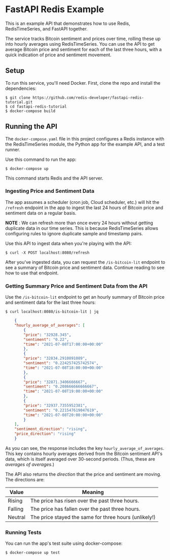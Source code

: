 # FastAPI Redis Example

This is an example API that demonstrates how to use Redis, RedisTimeSeries, and
FastAPI together.

The service tracks Bitcoin sentiment and prices over time, rolling these up into
hourly averages using RedisTimeSeries. You can use the API to get average
Bitcoin price and sentiment for each of the last three hours, with a quick
indication of price and sentiment movement.


## Setup

To run this service, you'll need Docker. First, clone the repo and
install the dependencies:

    $ git clone https://github.com/redis-developer/fastapi-redis-tutorial.git
    $ cd fastapi-redis-tutorial
    $ docker-compose build


## Running the API

The `docker-compose.yaml` file in this project configures a Redis instance with
the RedisTimeSeries module, the Python app for the example API, and a test
runner.

Use this command to run the app:

    $ docker-compose up

This command starts Redis and the API server.


### Ingesting Price and Sentiment Data

The app assumes a scheduler (cron job, Cloud scheduler, etc.) will hit the `/refresh` endpoint in the app to ingest the last 24 hours of Bitcoin price and sentiment data on a regular basis.

**NOTE** : We can refresh more than once every 24 hours without getting duplicate data in our time series. This is because RedisTimeSeries allows configuring rules to ignore duplicate sample and timestamp pairs.

Use this API to ingest data when you're playing with the API:

    $ curl -X POST localhost:8080/refresh

After you've ingested data, you can request the `/is-bitcoin-lit` endpoint to see a summary of Bitcoin price and sentiment data. Continue reading to see how to use that endpoint.


### Getting Summary Price and Sentiment Data from the API

Use the `/is-bitcoin-lit` endpoint to get an hourly summary of Bitcoin price and sentiment data for the last three hours:

    $ curl localhost:8080/is-bitcoin-lit | jq

```json
    {
    "hourly_average_of_averages": [
        {
        "price": "32928.345",
        "sentiment": "0.22",
        "time": "2021-07-08T17:00:00+00:00"
        },
        {
        "price": "32834.2910891089",
        "sentiment": "0.224257425742574",
        "time": "2021-07-08T18:00:00+00:00"
        },
        {
        "price": "32871.3406666667",
        "sentiment": "0.208666666666667",
        "time": "2021-07-08T19:00:00+00:00"
        },
        {
        "price": "32937.7355952381",
        "sentiment": "0.221547619047619",
        "time": "2021-07-08T20:00:00+00:00"
        }
    ],
    "sentiment_direction": "rising",
    "price_direction": "rising"
    }
```

As you can see, the response includes the key `hourly_average_of_averages`. This key contains hourly averages derived from the Bitcoin sentiment API's data, which is itself averaged over 30-second periods. (Thus, these are *averages of averages*.)

The API also returns the *direction* that the price and sentiment are moving. The directions are:

Value  | Meaning
---------|----------
Rising | The price has risen over the past three hours.
Falling | The price has fallen over the past three hours.
Neutral | The price stayed the same for three hours (unlikely!)


### Running Tests

You can run the app's test suite using docker-compose:

    $ docker-compose up test
